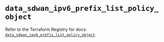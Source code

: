 # `data_sdwan_ipv6_prefix_list_policy_object`

Refer to the Terraform Registry for docs: [`data_sdwan_ipv6_prefix_list_policy_object`](https://registry.terraform.io/providers/ciscodevnet/sdwan/0.8.0/docs/data-sources/ipv6_prefix_list_policy_object).
